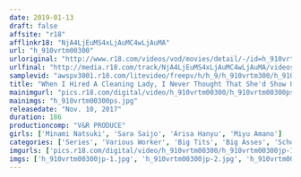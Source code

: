 ```yaml
---
date: 2019-01-13
draft: false
affsite: "r18"
afflinkr18: "NjA4LjEuMS4xLjAuMC4wLjAuMA"
url: "h_910vrtm00300"
urloriginal: "http://www.r18.com/videos/vod/movies/detail/-/id=h_910vrtm00300"
urlfinal: "http://media.r18.com/track/NjA4LjEuMS4xLjAuMC4wLjAuMA/videos/vod/movies/detail/-/id=h_910vrtm00300"
samplevid: "awspv3001.r18.com/litevideo/freepv/h/h_9/h_910vrtm300/h_910vrtm300_dmb_w.mp4"
title: "When I Hired A Cleaning Lady, I Never Thought That She'd Show Up With Her Round Ass And Huge Tits Bursting Out Of A Front-Slitted Swimsuit! The Crotch Of The Swimsuit Rode Right Up Her Ass Crack! I Got So Turned On By Her Big Tits Nearly Bursting Out Of That Swimsuit, That I Couldn't Help Myself And Fucked Her Right Then And There, Bareback! She Came Over And Over As I Shook Her Voluptuous Body With My Throbbing Cock, Furiously Quaking The Depths Of Her Sex! It Felt So Good That She Begged Me To Cum Inside Her Again And Again! 2"
mainimgurl: "pics.r18.com/digital/video/h_910vrtm00300/h_910vrtm00300ps.jpg"
mainimgs: "h_910vrtm00300ps.jpg"
releasedate: "Nov. 10, 2017"
duration: 186
productioncomp: "V&R PRODUCE"
girls: ['Minami Natsuki', 'Sara Saijo', 'Arisa Hanyu', 'Miyu Amano']
categories: ['Series', 'Various Worker', 'Big Tits', 'Big Asses', 'School Swimsuits', 'Variety', 'Big Tits Lover', 'Cowgirl', 'Creampie', 'Titty Fuck']
imgurls: ['pics.r18.com/digital/video/h_910vrtm00300/h_910vrtm00300jp-1.jpg', 'pics.r18.com/digital/video/h_910vrtm00300/h_910vrtm00300jp-2.jpg', 'pics.r18.com/digital/video/h_910vrtm00300/h_910vrtm00300jp-3.jpg', 'pics.r18.com/digital/video/h_910vrtm00300/h_910vrtm00300jp-4.jpg', 'pics.r18.com/digital/video/h_910vrtm00300/h_910vrtm00300jp-5.jpg', 'pics.r18.com/digital/video/h_910vrtm00300/h_910vrtm00300jp-6.jpg', 'pics.r18.com/digital/video/h_910vrtm00300/h_910vrtm00300jp-7.jpg', 'pics.r18.com/digital/video/h_910vrtm00300/h_910vrtm00300jp-8.jpg', 'pics.r18.com/digital/video/h_910vrtm00300/h_910vrtm00300jp-9.jpg', 'pics.r18.com/digital/video/h_910vrtm00300/h_910vrtm00300jp-10.jpg', 'pics.r18.com/digital/video/h_910vrtm00300/h_910vrtm00300jp-11.jpg', 'pics.r18.com/digital/video/h_910vrtm00300/h_910vrtm00300jp-12.jpg', 'pics.r18.com/digital/video/h_910vrtm00300/h_910vrtm00300jp-13.jpg', 'pics.r18.com/digital/video/h_910vrtm00300/h_910vrtm00300jp-14.jpg', 'pics.r18.com/digital/video/h_910vrtm00300/h_910vrtm00300jp-15.jpg', 'pics.r18.com/digital/video/h_910vrtm00300/h_910vrtm00300jp-16.jpg', 'pics.r18.com/digital/video/h_910vrtm00300/h_910vrtm00300jp-17.jpg', 'pics.r18.com/digital/video/h_910vrtm00300/h_910vrtm00300jp-18.jpg', 'pics.r18.com/digital/video/h_910vrtm00300/h_910vrtm00300jp-19.jpg', 'pics.r18.com/digital/video/h_910vrtm00300/h_910vrtm00300jp-20.jpg']
imgs: ['h_910vrtm00300jp-1.jpg', 'h_910vrtm00300jp-2.jpg', 'h_910vrtm00300jp-3.jpg', 'h_910vrtm00300jp-4.jpg', 'h_910vrtm00300jp-5.jpg', 'h_910vrtm00300jp-6.jpg', 'h_910vrtm00300jp-7.jpg', 'h_910vrtm00300jp-8.jpg', 'h_910vrtm00300jp-9.jpg', 'h_910vrtm00300jp-10.jpg', 'h_910vrtm00300jp-11.jpg', 'h_910vrtm00300jp-12.jpg', 'h_910vrtm00300jp-13.jpg', 'h_910vrtm00300jp-14.jpg', 'h_910vrtm00300jp-15.jpg', 'h_910vrtm00300jp-16.jpg', 'h_910vrtm00300jp-17.jpg', 'h_910vrtm00300jp-18.jpg', 'h_910vrtm00300jp-19.jpg', 'h_910vrtm00300jp-20.jpg']
---
```

